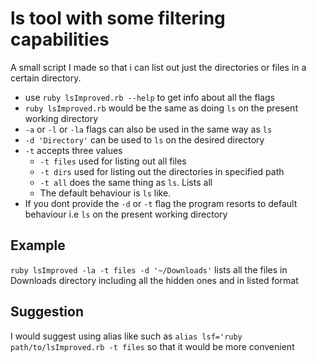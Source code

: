 # ls tool with some filtering capabilities

A small script I made so that i can list out just the directories or files in a certain directory. 
* use `ruby lsImproved.rb --help` to get info about all the flags
* `ruby lsImproved.rb`  would be the same as doing `ls` on the present working directory
* `-a` or `-l` or `-la` flags can also be used in the same way as `ls`
* `-d 'Directory'` can be used to `ls` on the desired directory
* `-t` accepts three values <br>
    * `-t files` used for listing out all files
    *  `-t dirs` used for listing out the directories in specified path
    * `-t all` does the same thing as `ls`. Lists all
    * The default behaviour is `ls` like.
* If you dont provide the `-d` or `-t` flag the program resorts to default behaviour i.e `ls` on the present working directory

## Example

`ruby lsImproved -la -t files -d '~/Downloads'` lists all the files in Downloads directory including all the hidden ones and in listed format

## Suggestion
I would suggest using alias like such as
`alias lsf='ruby path/to/lsImproved.rb -t files` so that it would be more convenient  